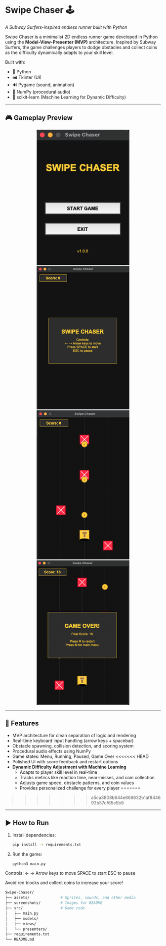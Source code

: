 # Swipe Chaser 🕹️  
*A Subway Surfers-inspired endless runner built with Python*

Swipe Chaser is a minimalist 2D endless runner game developed in Python using the **Model-View-Presenter (MVP)** architecture. Inspired by Subway Surfers, the game challenges players to dodge obstacles and collect coins as the difficulty dynamically adapts to your skill level.

Built with:
- 🐍 Python
- 🖼️ Tkinter (UI)
- 🔊 Pygame (sound, animation)
- 🧮 NumPy (procedural audio)
- 🤖 scikit-learn (Machine Learning for Dynamic Difficulty)

---

## 🎮 Gameplay Preview

<p align="center">
  <img src="screenshots/menu.png" width="300"/>
  <img src="screenshots/tutorial.png" width="300"/>
  <img src="screenshots/ingame.png" width="300"/>
  <img src="screenshots/gameover1.png" width="300"/>
</p>

---

## 🚀 Features

- MVP architecture for clean separation of logic and rendering
- Real-time keyboard input handling (arrow keys + spacebar)
- Obstacle spawning, collision detection, and scoring system
- Procedural audio effects using NumPy
- Game states: Menu, Running, Paused, Game Over
<<<<<<< HEAD
- Polished UI with score feedback and restart options
- **Dynamic Difficulty Adjustment with Machine Learning**
  - Adapts to player skill level in real-time
  - Tracks metrics like reaction time, near-misses, and coin collection
  - Adjusts game speed, obstacle patterns, and coin values
  - Provides personalized challenge for every player
=======
>>>>>>> a5ca3808b644e666632b1af844693b57cf65e5b9

---

## ▶️ How to Run

1. Install dependencies:
   ```bash
   pip install -r requirements.txt
2. Run the game:
   ```bash
   python3 main.py

Controls:
← → Arrow keys to move
SPACE to start
ESC to pause

Avoid red blocks and collect coins to increase your score!
  ```bash
Swipe-Chaser/
├── assets/              # Sprites, sounds, and other media
├── screenshots/         # Images for README
├── src/                 # Game code
│   ├── main.py
│   ├── models/
│   ├── views/
│   └── presenters/
├── requirements.txt
└── README.md

